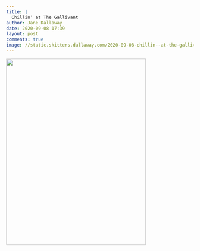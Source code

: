 ```yaml
---
title: |
  Chillin’ at The Gallivant
author: Jane Dallaway
date: 2020-09-08 17:39
layout: post
comments: true
image: //static.skitters.dallaway.com/2020-09-08-chillin--at-the-gallivant-thumb-1-IMG-3691.JPG
---
```


<div>
        <a href="//static.skitters.dallaway.com/2020-09-08-chillin--at-the-gallivant-fullsize-1-IMG-3691.JPG">
          <img src="//static.skitters.dallaway.com/2020-09-08-chillin--at-the-gallivant-thumb-1-IMG-3691.JPG" width="375" height="500"/>
        </a>
      </div>


  
      